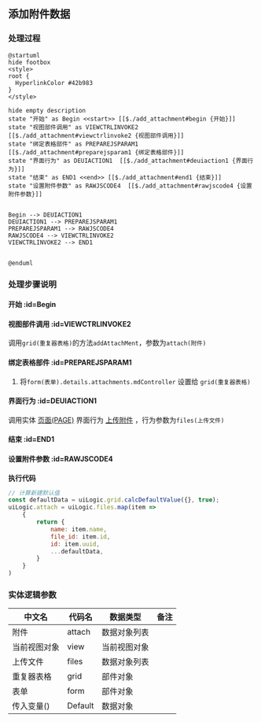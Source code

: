 ## 添加附件数据 <!-- {docsify-ignore-all} -->

   

### 处理过程

```plantuml
@startuml
hide footbox
<style>
root {
  HyperlinkColor #42b983
}
</style>

hide empty description
state "开始" as Begin <<start>> [[$./add_attachment#begin {开始}]]
state "视图部件调用" as VIEWCTRLINVOKE2  [[$./add_attachment#viewctrlinvoke2 {视图部件调用}]]
state "绑定表格部件" as PREPAREJSPARAM1  [[$./add_attachment#preparejsparam1 {绑定表格部件}]]
state "界面行为" as DEUIACTION1  [[$./add_attachment#deuiaction1 {界面行为}]]
state "结束" as END1 <<end>> [[$./add_attachment#end1 {结束}]]
state "设置附件参数" as RAWJSCODE4  [[$./add_attachment#rawjscode4 {设置附件参数}]]


Begin --> DEUIACTION1
DEUIACTION1 --> PREPAREJSPARAM1
PREPAREJSPARAM1 --> RAWJSCODE4
RAWJSCODE4 --> VIEWCTRLINVOKE2
VIEWCTRLINVOKE2 --> END1


@enduml
```


### 处理步骤说明

#### 开始 :id=Begin




#### 视图部件调用 :id=VIEWCTRLINVOKE2



调用`grid(重复器表格)`的方法`addAttachMent`，参数为`attach(附件)`
#### 绑定表格部件 :id=PREPAREJSPARAM1



1. 将`form(表单).details.attachments.mdController` 设置给  `grid(重复器表格)`

#### 界面行为 :id=DEUIACTION1



调用实体 [页面(PAGE)](module/Wiki/Article_page.md) 界面行为 [上传附件](module/Wiki/Article_page#界面行为) ，行为参数为`files(上传文件)`

#### 结束 :id=END1




#### 设置附件参数 :id=RAWJSCODE4



<p class="panel-title"><b>执行代码</b></p>

```javascript
// 计算新建默认值
const defaultData = uiLogic.grid.calcDefaultValue({}, true);
uiLogic.attach = uiLogic.files.map(item => 
    {
        return {
            name: item.name,
            file_id: item.id,
            id: item.uuid,
            ...defaultData,
        }
    }
)
```



### 实体逻辑参数

|    中文名   |    代码名    |  数据类型      |备注 |
| --------| --------| --------  | --------   |
|附件|attach|数据对象列表||
|当前视图对象|view|当前视图对象||
|上传文件|files|数据对象列表||
|重复器表格|grid|部件对象||
|表单|form|部件对象||
|传入变量(<i class="fa fa-check"/></i>)|Default|数据对象||
